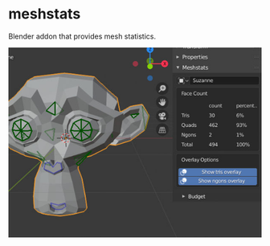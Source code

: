 # meshstats

Blender addon that provides mesh statistics.

![screenshot_v0.1_1.jpeg](./img/screenshot_v0.1_1.jpeg)
